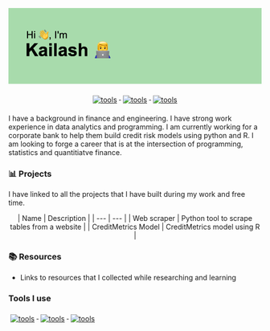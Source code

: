 ![Header](/header.png)

<p align="center">
  <a href="#">
    <img src="https://img.shields.io/badge/LinkedIn-0077B5?style=for-the-badge&logo=linkedin&logoColor=white" alt="tools" style="vertical-align:top; margin:6px 4px">
  </a> 
 <a href="#">
    <img src="https://img.shields.io/badge/Gmail-D14836?style=for-the-badge&logo=gmail&logoColor=white" alt="tools" style="vertical-align:top; margin:6px 4px">
  </a>
 <a href="#">
    <img src="https://img.shields.io/badge/Kaggle-20BEFF?style=for-the-badge&logo=Kaggle&logoColor=white" alt="tools" style="vertical-align:top; margin:6px 4px">
  </a>
</p>


I have a background in finance and engineering. I have strong work experience in data analytics and programming. I am currently working for a corporate bank to help them build credit risk models using python and R. I am looking to forge a career that is at the intersection of programming, statistics and quantitiatve finance.



### 📊 Projects 

I have linked to all the projects that I have built during my work and free time.
<div align = "center">
| Name | Description |
| --- | --- |
| Web scraper | Python tool to scrape tables from a website |
| CreditMetrics Model  | CreditMetrics model using R |
</div>

### 📚 Resources 

- Links to resources that I collected while researching and learning


### Tools I use
<p align="left">
 <a href="#">
    <img src="https://img.shields.io/badge/Python-14354C?style=for-the-badge&logo=python&logoColor=white" alt="tools" style="vertical-align:top; margin:6px 4px">
  </a>
 <a href="#">
    <img src="https://img.shields.io/badge/R-276DC3?style=for-the-badge&logo=r&logoColor=white" alt="tools" style="vertical-align:top; margin:6px 4px">
  </a> 
 <a href="#">
    <img src="https://img.shields.io/badge/MySQL-00000F?style=for-the-badge&logo=mysql&logoColor=white" alt="tools" style="vertical-align:top; margin:6px 4px">
  </a> 
</p>
